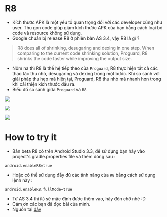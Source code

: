 # **R8**
* Kích thước APK là một yếu tố quan trọng đối với các developer cũng như user. Thu gọn code giúp giảm kích thước APK của bạn bằng cách loại bỏ code và resource không sử dụng.
* Google chuẩn bị release R8 ở phiên bản AS 3.4, vậy R8 là gì ?
> R8 does all of shrinking, desugaring and dexing in one step. When comparing to the current code shrinking solution, Proguard, R8 shrinks the code faster while improving the output size.
* Nôm na thì R8 là thế hệ tiếp theo của `Proguard`, R8 thực hiện tất cả các thao tác thu nhỏ, desugaring và dexing trong một bước. Khi so sánh với giải pháp thu hẹp mã hiện tại, Proguard, R8 thu nhỏ mã nhanh hơn trong khi cải thiện kích thước đầu ra.
* Biểu đồ so sánh giữa `Proguard` và `R8`

 ![](https://images.viblo.asia/47343bf4-0e14-4c2f-b07d-cddb2f4ee097.png)
 
 ![](https://images.viblo.asia/faba81cd-63d7-4eec-8087-73830b76f67e.png)
 
 ![](https://images.viblo.asia/99fe4485-4e36-4c60-b287-a725ac66130b.png)
 
#  **How to try it**
* Bản beta R8 có trên Android Studio 3.3, để sử dụng bạn hãy vào  project's gradle.properties file và thêm dòng sau :
 ```
android.enableR8=true
```
* Hoặc có thể sử dụng đầy đủ các tính năng của `R8` bằng cách sử dụng lệnh này :
```
android.enableR8.fullMode=true
```

* Từ AS 3.4 thì `R8` sẽ mặc định được thêm vào, hãy đón chờ nhé :D
* Cám ơn các bạn đã đọc bài của mình. 
* Nguồn tại [đây](https://android-developers.googleblog.com/2018/11/r8-new-code-shrinker-from-google-is.html)
